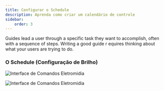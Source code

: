 ```yaml
---
title: Configurar o Schedule
description: Aprenda como criar um calendário de controle
sidebar:
    order: 3
---
```


Guides lead a user through a specific task they want to accomplish, often with a sequence of steps.
Writing a good guide r equires thinking about what your users are trying to do.

### O Schedule (Configuração de Brilho)

![Interface de Comandos Eletromidia](/intercomelt/images/schedule.jpeg "Interface de Comandos Eletromidia")

![Interface de Comandos Eletromidia](/intercomelt/images/schedule.jpeg)

 
 